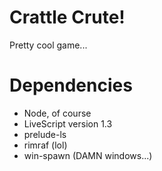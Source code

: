 Crattle Crute!
=============

Pretty cool game...

Dependencies
=============

* Node, of course
* LiveScript version 1.3
* prelude-ls
* rimraf (lol)
* win-spawn (DAMN windows...)
